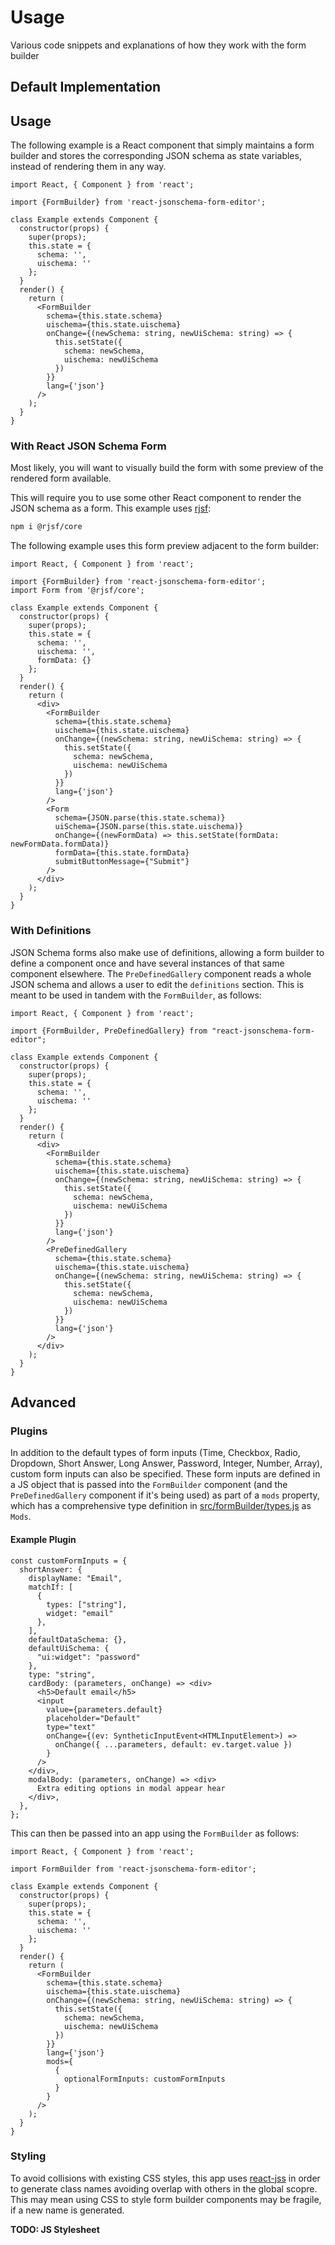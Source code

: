 # Usage

Various code snippets and explanations of how they work with the form builder

## Default Implementation

## Usage

The following example is a React component that simply maintains a form builder and stores the corresponding JSON schema as state variables, instead of rendering them in any way.

```react
import React, { Component } from 'react';
 
import {FormBuilder} from 'react-jsonschema-form-editor';
 
class Example extends Component {
  constructor(props) {
    super(props);
    this.state = {
      schema: '',
      uischema: ''
    };
  }
  render() {
    return (
      <FormBuilder
        schema={this.state.schema}
        uischema={this.state.uischema}
        onChange={(newSchema: string, newUiSchema: string) => {
          this.setState({
            schema: newSchema,
            uischema: newUiSchema
          })
        }}
        lang={'json'}
      />
    );
  }
}
```

### With React JSON Schema Form

Most likely, you will want to visually build the form with some preview of the rendered form available.

This will require you to use some other React component to render the JSON schema as a form. This example uses [rjsf](https://www.npmjs.com/package/@rjsf/core):

``` bash
npm i @rjsf/core
```

The following example uses this form preview adjacent to the form builder:

``` react
import React, { Component } from 'react';
 
import {FormBuilder} from 'react-jsonschema-form-editor';
import Form from '@rjsf/core';
 
class Example extends Component {
  constructor(props) {
    super(props);
    this.state = {
      schema: '',
      uischema: '',
      formData: {}
    };
  }
  render() {
    return (
      <div>
        <FormBuilder
          schema={this.state.schema}
          uischema={this.state.uischema}
          onChange={(newSchema: string, newUiSchema: string) => {
            this.setState({
              schema: newSchema,
              uischema: newUiSchema
            })
          }}
          lang={'json'}
        />
        <Form
          schema={JSON.parse(this.state.schema)}
          uiSchema={JSON.parse(this.state.uischema)}
          onChange={(newFormData) => this.setState(formData: newFormData.formData)}
          formData={this.state.formData}
          submitButtonMessage={"Submit"}
        />
      </div>
    );
  }
}
```

### With Definitions

JSON Schema forms also make use of definitions, allowing a form builder to define a component once and have several instances of that same component elsewhere. The `PreDefinedGallery` component reads a whole JSON schema and allows a user to edit the `definitions` section. This is meant to be used in tandem with the `FormBuilder`, as follows:

``` react
import React, { Component } from 'react';
 
import {FormBuilder, PreDefinedGallery} from "react-jsonschema-form-editor";
 
class Example extends Component {
  constructor(props) {
    super(props);
    this.state = {
      schema: '',
      uischema: ''
    };
  }
  render() {
    return (
      <div>
        <FormBuilder
          schema={this.state.schema}
          uischema={this.state.uischema}
          onChange={(newSchema: string, newUiSchema: string) => {
            this.setState({
              schema: newSchema,
              uischema: newUiSchema
            })
          }}
          lang={'json'}
        />
      	<PreDefinedGallery
          schema={this.state.schema}
          uischema={this.state.uischema}
          onChange={(newSchema: string, newUiSchema: string) => {
            this.setState({
              schema: newSchema,
              uischema: newUiSchema
            })
          }}
          lang={'json'}
        />
      </div>
    );
  }
}
```

## Advanced

### Plugins

In addition to the default types of form inputs (Time, Checkbox, Radio, Dropdown, Short Answer, Long Answer, Password, Integer, Number, Array), custom form inputs can also be specified. These form inputs are defined in a JS object that is passed into the `FormBuilder` component (and the `PreDefinedGallery` component if it's being used) as part of a `mods` property, which has a comprehensive type definition in [src/formBuilder/types.js](https://github.com/ginkgobioworks/react-jsonschema-form-editor/blob/main/src/formBuilder/types.js) as `Mods`.

#### Example Plugin

```react
const customFormInputs = {
  shortAnswer: {
    displayName: "Email",
    matchIf: [
      {
        types: ["string"],
        widget: "email"
      },
    ],
    defaultDataSchema: {},
    defaultUiSchema: {
      "ui:widget": "password"
    },
    type: "string",
    cardBody: (parameters, onChange) => <div>
      <h5>Default email</h5>
      <input
        value={parameters.default}
        placeholder="Default"
        type="text"
        onChange={(ev: SyntheticInputEvent<HTMLInputElement>) =>
          onChange({ ...parameters, default: ev.target.value })
        }
      />
    </div>,
    modalBody: (parameters, onChange) => <div>
      Extra editing options in modal appear hear
    </div>,
  },
};

```

This can then be passed into an app using the `FormBuilder` as follows:

```react
import React, { Component } from 'react';
 
import FormBuilder from 'react-jsonschema-form-editor';
 
class Example extends Component {
  constructor(props) {
    super(props);
    this.state = {
      schema: '',
      uischema: ''
    };
  }
  render() {
    return (
      <FormBuilder
        schema={this.state.schema}
        uischema={this.state.uischema}
        onChange={(newSchema: string, newUiSchema: string) => {
          this.setState({
            schema: newSchema,
            uischema: newUiSchema
          })
        }}
        lang={'json'}
        mods={
          {
            optionalFormInputs: customFormInputs
          }
        }
      />
    );
  }
}
```

### Styling

To avoid collisions with existing CSS styles, this app uses [react-jss](https://cssinjs.org/react-jss/?v=v10.5.0) in order to generate class names avoiding overlap with others in the global scopre. This may mean using CSS to style form builder components may be fragile, if a new name is generated.

**TODO: JS Stylesheet**